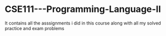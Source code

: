 # CSE111---Programming-Language-lI
It contains all the asssignments i did in this course along with all my solved practice and exam problems
